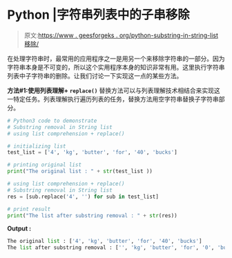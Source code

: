 # Python |字符串列表中的子串移除

> 原文:[https://www . geesforgeks . org/python-substring-in-string-list 移除/](https://www.geeksforgeeks.org/python-substring-removal-in-string-list/)

在处理字符串时，最常用的应用程序之一是用另一个来移除字符串的一部分。因为字符串本身是不可变的，所以这个实用程序本身的知识非常有用。这里执行字符串列表中子字符串的删除。让我们讨论一下实现这一点的某些方法。

**方法#1:使用列表理解+ `replace()`**
替换方法可以与列表理解技术相结合来实现这一特定任务。列表理解执行遍历列表的任务，替换方法用空字符串替换子字符串部分。

```py
# Python3 code to demonstrate
# Substring removal in String list
# using list comprehension + replace()

# initializing list 
test_list = ['4', 'kg', 'butter', 'for', '40', 'bucks']

# printing original list 
print("The original list : " + str(test_list ))

# using list comprehension + replace()
# Substring removal in String list
res = [sub.replace('4', '') for sub in test_list]

# print result
print("The list after substring removal : " + str(res))
```

**Output :**

```py
The original list : ['4', 'kg', 'butter', 'for', '40', 'bucks']
The list after substring removal : ['', 'kg', 'butter', 'for', '0', 'bucks']

```